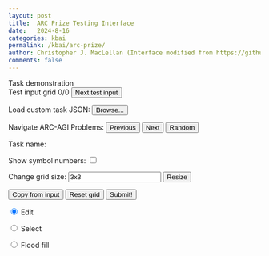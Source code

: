```yaml
---
layout: post
title:  ARC Prize Testing Interface
date:   2024-8-16
categories: kbai
permalink: /kbai/arc-prize/
author: Christopher J. MacLellan (Interface modified from https://github.com/fchollet/ARC-AGI)
comments: false
---
```


<script src="https://ajax.googleapis.com/ajax/libs/jquery/1.12.4/jquery.min.js"></script>
<script src="https://code.jquery.com/ui/1.12.1/jquery-ui.js"></script>
<script src="/assets/js/arc-common.js"></script>
<script src="/assets/js/arc-testing_interface.js"></script>

<link rel="stylesheet" type="text/css" href="/assets/css/arc-common.css">
<link rel="stylesheet" type="text/css" href="/assets/css/arc-testing_interface.css">

<link href="https://fonts.googleapis.com/css?family=Open+Sans&display=swap" rel="stylesheet">

<div id="workspace">

<div id="demonstration_examples_view">
<div class="text" id="task_demo_header">Task demonstration</div>
<div id="task_preview"></div>
</div>

<div id="evaluation_view">

<div id="evaluation-input-view">
<div class="text">Test input grid <span id="current_test_input_id_display">0</span>/<span id="total_test_input_count_display">0</span>
<button onclick="nextTestInput()">Next test input</button>
</div>

<div id="evaluation_input" class="selectable_grid"></div>
</div>

<div id="evaluation_output_editor">

<div id="load_task_control_btns">

<p>
<label for="load_task_file_input">Load custom task JSON: </label>
<input type="file" id="load_task_file_input" class="load_task" style="display: none;"/>
<input type="button" value="Browse..." onclick="document.getElementById('load_task_file_input').click();" />
</p>

<!---
<p>
<label for="task_nav_controls">Choose Publich ARC-AGI Set:</label>
<button onclick="selectTraining()" id="training_btn"> Training Set </button>
<button onclick="selectEvaluation()" id="evaluation_btn"> Evaluation Set </button>
</p>
--->

<p>
<label for="task_nav_controls">Navigate ARC-AGI Problems:</label>
<button onclick="previousTask()" id="previous_task_btn"> Previous </button>
<button onclick="nextTask()" id="next_task_btn"> Next </button>
<button onclick="randomTask()" id="random_task_btn"> Random </button>
</p>
<p>
<label id='task_name' for="random_task_btn"> Task name: </label>
</p>
<p>
<label for="show_symbol_numbers">Show symbol numbers: </label>
<input type="checkbox" id="show_symbol_numbers" name="show_symbol_numbers" onchange="changeSymbolVisibility()">
</p>
</div>

<div id="edition_view">
<div id="editor_grid_control_btns">
<div id="resize_control_btns">
<label for="output_grid_size">Change grid size: </label>
<input type="text" id="output_grid_size" class="grid_size_field" name="size" value="3x3">
<button onclick="resizeOutputGrid()" id="resize_btn">Resize</button>
</div>

<button onclick="copyFromInput()">Copy from input</button>
<button onclick="resetOutputGrid()">Reset grid</button>
<button onclick="submitSolution()" id="submit_solution_btn">Submit!</button>
</div>

<div id="output_grid">
<div class="edition_grid selectable_grid">
<div class="row">
<div class="cell" symbol="0" x="0" y="0"></div>
<div class="cell" symbol="0" x="0" y="1"></div>
<div class="cell" symbol="0" x="0" y="2"></div>
</div>
<div class="row">
<div class="cell" symbol="0" x="1" y="0"></div>
<div class="cell" symbol="0" x="1" y="1"></div>
<div class="cell" symbol="0" x="1" y="2"></div>
</div>
<div class="row">
<div class="cell" symbol="0" x="2" y="0"></div>
<div class="cell" symbol="0" x="2" y="1"></div>
<div class="cell" symbol="0" x="2" y="2"></div>
</div>
</div>
</div>


<div id="toolbar">
<div>
<input type="radio" id="tool_edit"
name="tool_switching" value="edit" checked>
<label for="tool_edit">Edit</label>

<input type="radio" id="tool_select"
name="tool_switching" value="select">
<label for="tool_select">Select</label>

<input type="radio" id="tool_floodfill"
name="tool_switching" value="floodfill">
<label for="tool_floodfill">Flood fill</label>
</div>
</div>

<div id="symbol_picker">
<div class="symbol_preview symbol_0 selected-symbol-preview" symbol="0"></div>
<div class="symbol_preview symbol_1" symbol="1"></div>
<div class="symbol_preview symbol_2" symbol="2"></div>
<div class="symbol_preview symbol_3" symbol="3"></div>
<div class="symbol_preview symbol_4" symbol="4"></div>
<div class="symbol_preview symbol_5" symbol="5"></div>
<div class="symbol_preview symbol_6" symbol="6"></div>
<div class="symbol_preview symbol_7" symbol="7"></div>
<div class="symbol_preview symbol_8" symbol="8"></div>
<div class="symbol_preview symbol_9" symbol="9"></div>
</div>
</div>

<div id="error_display"></div>
<div id="info_display"></div>
</div>
</div>
</div>

<script>
$(function() {
    loadCurrentTask();
    // randomTask();
});
</script>



